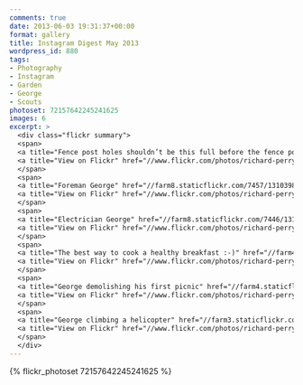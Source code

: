 ```yaml
---
comments: true
date: 2013-06-03 19:31:37+00:00
format: gallery
title: Instagram Digest May 2013
wordpress_id: 880
tags:
- Photography
- Instagram
- Garden
- George
- Scouts
photoset: 72157642245241625
images: 6
excerpt: >
  <div class="flickr summary">
  <span>
  <a title="Fence post holes shouldn’t be this full before the fence post goes into it" href="//farm8.staticflickr.com/7446/13103822873_4514182266_b.jpg" class="image cboxElement" rel="gallery5"><img src="//farm8.staticflickr.com/7446/13103822873_4514182266_q.jpg" alt="Fence post holes shouldn’t be this full before the fence post goes into it"></a>
  <a title="View on Flickr" href="//www.flickr.com/photos/richard-perry/13103822873/" class="flickrlink"> </a>
  </span>
  <span>
  <a title="Foreman George" href="//farm8.staticflickr.com/7457/13103984784_6502c9d283_b.jpg" class="image cboxElement" rel="gallery5"><img src="//farm8.staticflickr.com/7457/13103984784_6502c9d283_q.jpg" alt="Foreman George"></a>
  <a title="View on Flickr" href="//www.flickr.com/photos/richard-perry/13103984784/" class="flickrlink"> </a>
  </span>
  <span>
  <a title="Electrician George" href="//farm8.staticflickr.com/7446/13103981864_04e570fcf3_b.jpg" class="image cboxElement" rel="gallery5"><img src="//farm8.staticflickr.com/7446/13103981864_04e570fcf3_q.jpg" alt="Electrician George"></a>
  <a title="View on Flickr" href="//www.flickr.com/photos/richard-perry/13103981864/" class="flickrlink"> </a>
  </span>
  <span>
  <a title="The best way to cook a healthy breakfast :-)" href="//farm4.staticflickr.com/3750/13103814993_ee816ca947_b.jpg" class="image cboxElement" rel="gallery5"><img src="//farm4.staticflickr.com/3750/13103814993_ee816ca947_q.jpg" alt="The best way to cook a healthy breakfast :-)"></a>
  <a title="View on Flickr" href="//www.flickr.com/photos/richard-perry/13103814993/" class="flickrlink"> </a>
  </span>
  <span>
  <a title="George demolishing his first picnic" href="//farm4.staticflickr.com/3798/13103707945_8c345b7149_b.jpg" class="image cboxElement" rel="gallery5"><img src="//farm4.staticflickr.com/3798/13103707945_8c345b7149_q.jpg" alt="George demolishing his first picnic"></a>
  <a title="View on Flickr" href="//www.flickr.com/photos/richard-perry/13103707945/" class="flickrlink"> </a>
  </span>
  <span>
  <a title="George climbing a helicopter" href="//farm3.staticflickr.com/2039/13103806123_dc361b2a1d_b.jpg" class="image cboxElement" rel="gallery5"><img src="//farm3.staticflickr.com/2039/13103806123_dc361b2a1d_q.jpg" alt="George climbing a helicopter"></a>
  <a title="View on Flickr" href="//www.flickr.com/photos/richard-perry/13103806123/" class="flickrlink"> </a>
  </span>
  </div>
---
```


{% flickr_photoset 72157642245241625 %}